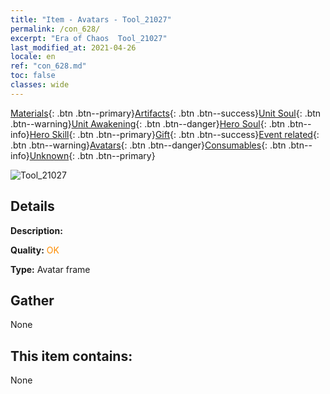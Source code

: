 ```yaml
---
title: "Item - Avatars - Tool_21027"
permalink: /con_628/
excerpt: "Era of Chaos  Tool_21027"
last_modified_at: 2021-04-26
locale: en
ref: "con_628.md"
toc: false
classes: wide
---
```

 [Materials](/Items/){: .btn .btn--primary}[Artifacts](/Items/Artifacts/){: .btn .btn--success}[Unit Soul](/Items/UnitSoul/){: .btn .btn--warning}[Unit Awakening](/Items/UnitAwakening/){: .btn .btn--danger}[Hero Soul](/Items/HeroSoul/){: .btn .btn--info}[Hero Skill](/Items/HeroSkill/){: .btn .btn--primary}[Gift](/Items/Gift/){: .btn .btn--success}[Event related](/Items/Events/){: .btn .btn--warning}[Avatars](/Items/Avatars/){: .btn .btn--danger}[Consumables](/Items/Consumables/){: .btn .btn--info}[Unknown](/Items/Unknown/){: .btn .btn--primary}

 ![Tool_21027](/images/t/i_907003.png)

## Details
 **Description:** 

 **Quality:** <span style="color: #FF8C00">OK</span>

 **Type:** Avatar frame

## Gather

  None

## This item contains:

  None

